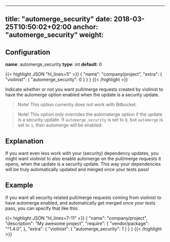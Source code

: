 
---
title: "automerge_security"
date: 2018-03-25T10:50:02+02:00
anchor: "automerge_security"
weight: 
---

## Configuration

__name__: automerge_security
__type__: int
__default__: 0

{{< highlight JSON "hl_lines=5" >}}
{
  "name": "company/project",
  "extra": {
    "violinist": {
      "automerge_security": 0
    }
  }
}
{{< /highlight >}}

Indicate whether or not you want pull/merge requests created by violinist to have the automerge option enabled when the update is a security update.

> Note! This option currently does not work with Bitbucket.

> Note! This option only overrides the automaterge option if the update is a security update. If `automerge_security` is set to `0`, but `automerge` is set to `1`, then automerge will be enabled.

## Explanation

If you want even less work with your (security) dependency updates, you might want violinist to also enable automerge on the pull/merge requests it opens, when the update is a security update. This way your dependencies will be truly automatically updated and merged once your tests pass!

## Example

If you want all security related pull/merge requests coming from violinist to have automerge enabled, and automatically get merged once your tests pass, you can specify that like this:

{{< highlight JSON "hl_lines=7-11" >}}
{
  "name": "company/project",
  "description": "My awesome project",
  "require": {
    "vendor/package": "^1.4.0",
  },
  "extra": {
    "violinist": {
      "automerge_security": 1
    }
  }
}
{{< /highlight >}}
